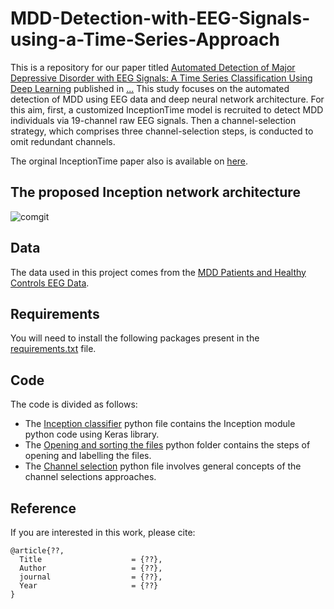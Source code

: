 # MDD-Detection-with-EEG-Signals-using-a-Time-Series-Approach
This is a repository for our paper titled [Automated Detection of Major Depressive Disorder with EEG Signals: A Time Series Classification Using Deep Learning](https://ieeexplore.ieee.org/document/9828387) published in [...](https://ieeexplore.ieee.org/document/9828387)
This study focuses on the automated detection of MDD using EEG data and deep neural network architecture. For this aim, first, a customized InceptionTime model is recruited to detect MDD individuals via 19-channel raw EEG signals. Then a channel-selection strategy, which comprises three channel-selection steps,  is conducted to omit redundant channels.

The orginal InceptionTime paper also is available on [here](https://arxiv.org/pdf/1909.04939.pdf). 


## The proposed Inception network architecture
![comgit](https://user-images.githubusercontent.com/96019816/162617323-416d4fec-b6ad-4a6e-afba-396e6b837392.jpg)

## Data
The data used in this project comes from the [MDD Patients and Healthy Controls EEG Data](https://figshare.com/articles/dataset/EEG_Data_New/4244171). 


## Requirements
You will need to install the following packages present in the [requirements.txt](https://github.com/AlirezaRafiei9/Detection-of-MDD-with-EEG-Signals-using-InceptionTIme-model/blob/master/requirements.txt) file. 

## Code
The code is divided as follows: 
* The [Inception classifier](https://https://github.com/AlirezaRafiei9/Detection-of-MDD-with-EEG-Signals-using-InceptionTIme-model/blob/main/Inception%20classifier) python file contains the Inception module python code using Keras library.
* The [Opening and sorting the files](https://https://github.com/AlirezaRafiei9/Detection-of-MDD-with-EEG-Signals-using-InceptionTIme-model/blob/main/Opening%20and%20sorting%20the%20files) python folder contains the steps of opening and labelling the files.
* The [Channel selection](https://https://github.com/AlirezaRafiei9/Detection-of-MDD-with-EEG-Signals-using-InceptionTIme-model/blob/main/Channel%20selection) python file involves general concepts of the channel selections approaches.


## Reference

If you are interested in this work, please cite:

```
@article{??,
  Title                    = {??},
  Author                   = {??},
  journal                  = {??},
  Year                     = {??}
}
```
